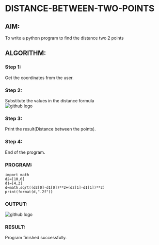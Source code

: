 # DISTANCE-BETWEEN-TWO-POINTS

## AIM:
To write a python program to find the distance two 2 points
## ALGORITHM:
### Step 1:
Get the coordinates from the user.

### Step 2: 
Substitute the values in the distance formula  
![github logo](formula.JPG)

### Step 3: 
Print the result(Distance between the points).

### Step 4: 
End of the program.

### PROGRAM:
~~~~
import math
d2=[10,6]
d1=[4,2]
d=math.sqrt((d2[0]-d1[0])**2+(d2[1]-d1[1])**2)
print(format(d,".2f"))
~~~~
  
### OUTPUT:
![github logo](distbw.png)

### RESULT:
Program finished successfully.

